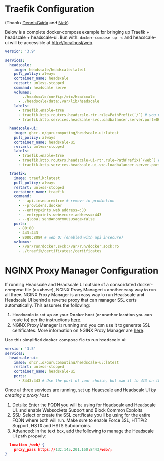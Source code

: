 # Traefik Configuration

(Thanks [DennisGaida](https://github.com/DennisGaida) and [Niek](https://github.com/Niek))

Below is a complete docker-compose example for bringing up Traefik + headscale + headscale-ui. Run with: `docker-compose up -d` and headscale-ui will be accessible at <http://localhost/web>.

```yaml
version: '3.9'

services:
  headscale:
    image: headscale/headscale:latest
    pull_policy: always
    container_name: headscale
    restart: unless-stopped
    command: headscale serve
    volumes:
      - ./headscale/config:/etc/headscale
      - ./headscale/data:/var/lib/headscale
    labels:
      - traefik.enable=true
      - traefik.http.routers.headscale-rtr.rule=PathPrefix(`/`) # you might want to add: && Host(`your.domain.name`)"
      - traefik.http.services.headscale-svc.loadbalancer.server.port=8080

  headscale-ui:
    image: ghcr.io/gurucomputing/headscale-ui:latest
    pull_policy: always
    container_name: headscale-ui
    restart: unless-stopped
    labels:
      - traefik.enable=true
      - traefik.http.routers.headscale-ui-rtr.rule=PathPrefix(`/web`) # you might want to add: && Host(`your.domain.name`)"
      - traefik.http.services.headscale-ui-svc.loadbalancer.server.port=80

  traefik:
    image: traefik:latest
    pull_policy: always
    restart: unless-stopped
    container_name: traefik
    command:
      - --api.insecure=true # remove in production
      - --providers.docker
      - --entrypoints.web.address=:80
      - --entrypoints.websecure.address=:443
      - --global.sendAnonymousUsage=false
    ports:
      - 80:80
      - 443:443
      - 8080:8080 # web UI (enabled with api.insecure)
    volumes:
      - /var/run/docker.sock:/var/run/docker.sock:ro
      - ./traefik/certificates:/certificates
```

# NGINX Proxy Manager Configuration

If running Headscale and Headscale UI outside of a consolidated docker-compose file (as above), NGINX Proxy Manager is another easy way to run all three. NGINX Proxy Manager is an easy way to run Headscale and Headscale UI behind a reverse proxy that can manager SSL certs automatically. This assumes the following:

1. Headscale is set up on your Docker host (or another location you can route to) per the instructions [here](https://github.com/juanfont/headscale). 
2. NGINX Proxy Manager is running and you can use it to generate SSL certificates. More information on NGINX Proxy Manager are [here](https://github.com/NginxProxyManager/nginx-proxy-manager).

Use this simplified docker-compose file to run headscale-ui:

```yaml
version: '3.5'
services:
  headscale-ui:
    image: ghcr.io/gurucomputing/headscale-ui:latest
    restart: unless-stopped
    container_name: headscale-ui
    ports:
      - 8443:443 # Use the port of your choice, but map it to 443 on the container
```

Once all three services are running, set up Headscale and Headscale UI _by creating a proxy host_:

1. Details: Enter the FQDN you will be using for Headscale and Headscale UI, and enable Websockets Support and Block Common Exploits. 
2. SSL: Select or create the SSL certificate you'll be using for the entire FQDN where both will run. Make sure to enable Force SSL, HTTP/2 Support, HSTS and HSTS Subdomains.
3. Advanced: In the text box, add the following to manage the Headscale UI path properly: 
  ```json
    location /web/ {
      proxy_pass https://132.145.201.160:8443/web/;
  }
  ```